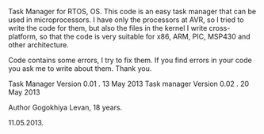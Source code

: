 Task Manager for RTOS, OS.
This code is an easy task manager that can be used in microprocessors. I have only the processors at AVR, so I tried to write the code for them, but also the files in the kernel I write cross-platform, so that the code is very suitable for x86, ARM, PIC, MSP430 and other architecture.

Code contains some errors, I try to fix them. If you find errors in your code you ask me to write about them. Thank you.

Task Manager Version 0.01 . 13 May 2013
Task manager Version 0.02 . 20 May 2013

Author Gogokhiya Levan, 18 years.

11.05.2013.
